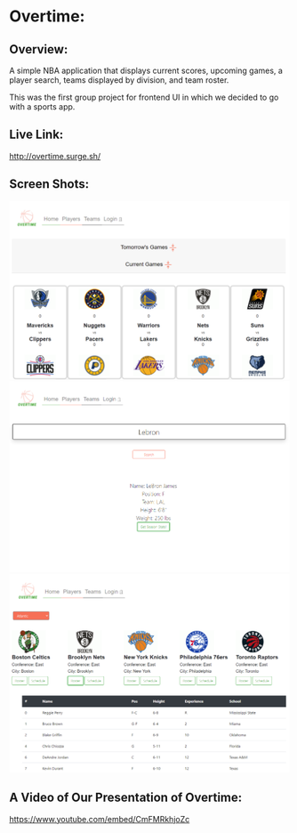 # Overtime:

## Overview:
A simple NBA application that displays current scores, upcoming games, a player search, teams displayed by division, and team roster.

This was the first group project for frontend UI in which we decided to go with a sports app.

## Live Link:
http://overtime.surge.sh/

## Screen Shots:

![](1.png)
![](2.png)
![](3.png)


## A Video of Our Presentation of Overtime:

https://www.youtube.com/embed/CmFMRkhjoZc

